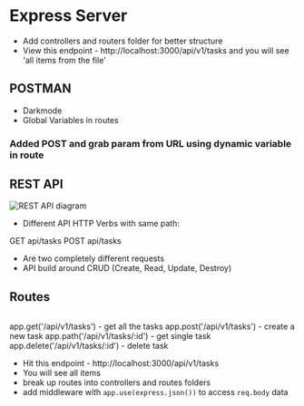 # Express Server
* Add controllers and routers folder for better structure
* View this endpoint - http://localhost:3000/api/v1/tasks and you will see 'all items from the file'

## POSTMAN
* Darkmode
* Global Variables in routes

### Added POST and grab param from URL using dynamic variable in route

## REST API
![REST API diagram](https://i.imgur.com/Z6R5271.png)
* Different API HTTP Verbs with same path:

GET api/tasks
POST api/tasks

* Are two completely different requests
* API build around CRUD (Create, Read, Update, Destroy)

## Routes
```
```
app.get('/api/v1/tasks')        - get all the tasks
app.post('/api/v1/tasks')       - create a new task
app.path('/api/v1/tasks/:id')   - get single task
app.delete('/api/v1/tasks/:id') - delete task

* Hit this endpoint - http://localhost:3000/api/v1/tasks
* You will see all items
* break up routes into controllers and routes folders
* add middleware with `app.use(express.json())` to access `req.body` data
